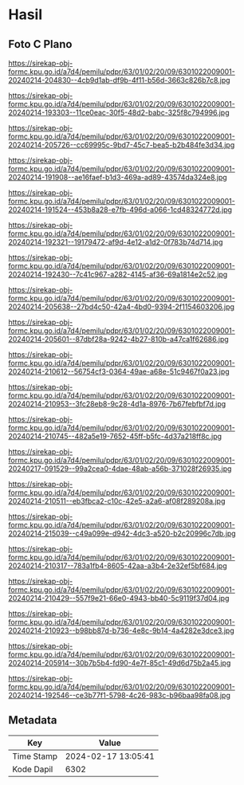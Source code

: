 # Hasil

## Foto C Plano

https://sirekap-obj-formc.kpu.go.id/a7d4/pemilu/pdpr/63/01/02/20/09/6301022009001-20240214-204830--4cb9d1ab-df9b-4f11-b56d-3663c826b7c8.jpg

https://sirekap-obj-formc.kpu.go.id/a7d4/pemilu/pdpr/63/01/02/20/09/6301022009001-20240214-193303--11ce0eac-30f5-48d2-babc-325f8c794996.jpg

https://sirekap-obj-formc.kpu.go.id/a7d4/pemilu/pdpr/63/01/02/20/09/6301022009001-20240214-205726--cc69995c-9bd7-45c7-bea5-b2b484fe3d34.jpg

https://sirekap-obj-formc.kpu.go.id/a7d4/pemilu/pdpr/63/01/02/20/09/6301022009001-20240214-191908--ae16faef-b1d3-469a-ad89-43574da324e8.jpg

https://sirekap-obj-formc.kpu.go.id/a7d4/pemilu/pdpr/63/01/02/20/09/6301022009001-20240214-191524--453b8a28-e7fb-496d-a066-1cd48324772d.jpg

https://sirekap-obj-formc.kpu.go.id/a7d4/pemilu/pdpr/63/01/02/20/09/6301022009001-20240214-192321--19179472-af9d-4e12-a1d2-0f783b74d714.jpg

https://sirekap-obj-formc.kpu.go.id/a7d4/pemilu/pdpr/63/01/02/20/09/6301022009001-20240214-192430--7c41c967-a282-4145-af36-69a1814e2c52.jpg

https://sirekap-obj-formc.kpu.go.id/a7d4/pemilu/pdpr/63/01/02/20/09/6301022009001-20240214-205638--27bd4c50-42a4-4bd0-9394-2f1154603206.jpg

https://sirekap-obj-formc.kpu.go.id/a7d4/pemilu/pdpr/63/01/02/20/09/6301022009001-20240214-205601--87dbf28a-9242-4b27-810b-a47ca1f62686.jpg

https://sirekap-obj-formc.kpu.go.id/a7d4/pemilu/pdpr/63/01/02/20/09/6301022009001-20240214-210612--56754cf3-0364-49ae-a68e-51c9467f0a23.jpg

https://sirekap-obj-formc.kpu.go.id/a7d4/pemilu/pdpr/63/01/02/20/09/6301022009001-20240214-210953--3fc28eb8-9c28-4d1a-8976-7b67febfbf7d.jpg

https://sirekap-obj-formc.kpu.go.id/a7d4/pemilu/pdpr/63/01/02/20/09/6301022009001-20240214-210745--482a5e19-7652-45ff-b5fc-4d37a218ff8c.jpg

https://sirekap-obj-formc.kpu.go.id/a7d4/pemilu/pdpr/63/01/02/20/09/6301022009001-20240217-091529--99a2cea0-4dae-48ab-a56b-371028f26935.jpg

https://sirekap-obj-formc.kpu.go.id/a7d4/pemilu/pdpr/63/01/02/20/09/6301022009001-20240214-210511--eb3fbca2-c10c-42e5-a2a6-af08f289208a.jpg

https://sirekap-obj-formc.kpu.go.id/a7d4/pemilu/pdpr/63/01/02/20/09/6301022009001-20240214-215039--c49a099e-d942-4dc3-a520-b2c20996c7db.jpg

https://sirekap-obj-formc.kpu.go.id/a7d4/pemilu/pdpr/63/01/02/20/09/6301022009001-20240214-210317--783a1fb4-8605-42aa-a3b4-2e32ef5bf684.jpg

https://sirekap-obj-formc.kpu.go.id/a7d4/pemilu/pdpr/63/01/02/20/09/6301022009001-20240214-210429--557f9e21-66e0-4943-bb40-5c9119f37d04.jpg

https://sirekap-obj-formc.kpu.go.id/a7d4/pemilu/pdpr/63/01/02/20/09/6301022009001-20240214-210923--b98bb87d-b736-4e8c-9b14-4a4282e3dce3.jpg

https://sirekap-obj-formc.kpu.go.id/a7d4/pemilu/pdpr/63/01/02/20/09/6301022009001-20240214-205914--30b7b5b4-fd90-4e7f-85c1-49d6d75b2a45.jpg

https://sirekap-obj-formc.kpu.go.id/a7d4/pemilu/pdpr/63/01/02/20/09/6301022009001-20240214-192546--ce3b77f1-5798-4c26-983c-b96baa98fa08.jpg


## Metadata

| Key        | Value               |
| ---------- | ------------------- |
| Time Stamp | 2024-02-17 13:05:41 |
| Kode Dapil | 6302                |



